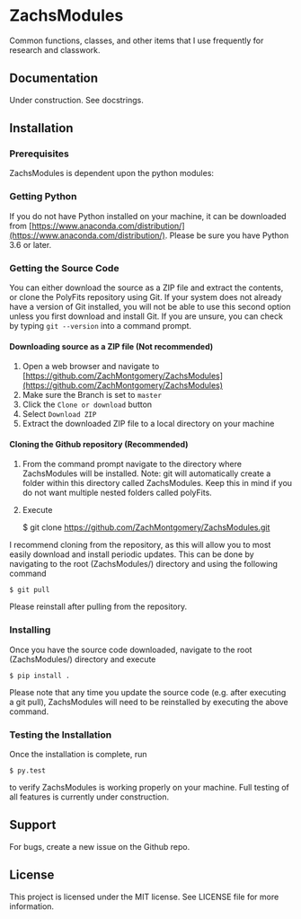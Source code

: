 # ZachsModules
Common functions, classes, and other items that I use frequently for research and classwork.

## Documentation
Under construction. See docstrings.

## Installation

### Prerequisites

ZachsModules is dependent upon the python modules: 

### Getting Python

If you do not have Python installed on your machine, it can be downloaded from [https://www.anaconda.com/distribution/](https://www.anaconda.com/distribution/). Please be sure you have Python 3.6 or later.

### Getting the Source Code

You can either download the source as a ZIP file and extract the contents, or clone the PolyFits repository using Git. If your system does not already have a version of Git installed, you will not be able to use this second option unless you first download and install Git. If you are unsure, you can check by typing `git --version` into a command prompt.

#### Downloading source as a ZIP file (Not recommended)

1. Open a web browser and navigate to [https://github.com/ZachMontgomery/ZachsModules](https://github.com/ZachMontgomery/ZachsModules)
2. Make sure the Branch is set to `master`
3. Click the `Clone or download` button
4. Select `Download ZIP`
5. Extract the downloaded ZIP file to a local directory on your machine

#### Cloning the Github repository (Recommended)

1. From the command prompt navigate to the directory where ZachsModules will be installed. Note: git will automatically create a folder within this directory called ZachsModules. Keep this in mind if you do not want multiple nested folders called polyFits.
2. Execute

    $ git clone https://github.com/ZachMontgomery/ZachsModules.git

I recommend cloning from the repository, as this will allow you to most easily download and install periodic updates. This can be done by navigating to the root (ZachsModules/) directory and using the following command

    $ git pull

Please reinstall after pulling from the repository.

### Installing

Once you have the source code downloaded, navigate to the root (ZachsModules/) directory and execute

    $ pip install .

Please note that any time you update the source code (e.g. after executing a git pull), ZachsModules will need to be reinstalled by executing the above command.

### Testing the Installation

Once the installation is complete, run

    $ py.test

to verify ZachsModules is working properly on your machine. Full testing of all features is currently under construction.


## Support
For bugs, create a new issue on the Github repo.

## License
This project is licensed under the MIT license. See LICENSE file for more information.

